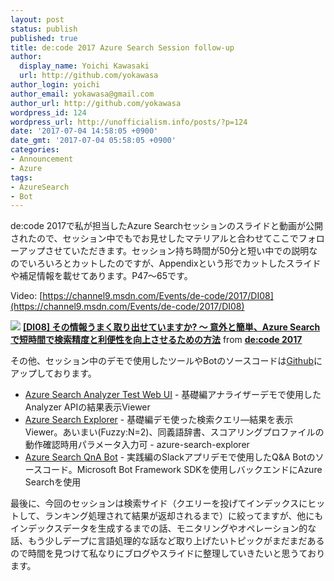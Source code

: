 ```yaml
---
layout: post
status: publish
published: true
title: de:code 2017 Azure Search Session follow-up
author:
  display_name: Yoichi Kawasaki
  url: http://github.com/yokawasa
author_login: yoichi
author_email: yokawasa@gmail.com
author_url: http://github.com/yokawasa
wordpress_id: 124
wordpress_url: http://unofficialism.info/posts/?p=124
date: '2017-07-04 14:58:05 +0900'
date_gmt: '2017-07-04 05:58:05 +0900'
categories:
- Announcement
- Azure
tags:
- AzureSearch
- Bot
---
```


de:code 2017で私が担当したAzure Searchセッションのスライドと動画が公開されたので、セッション中でもでお見せしたマテリアルと合わせてここでフォローアップさせていただきます。セッション持ち時間が50分と短い中での説明なのでいろいろとカットしたのですが、Appendixという形でカットしたスライドや補足情報を載せてあります。P47〜65です。

Video: [https://channel9.msdn.com/Events/de-code/2017/DI08](https://channel9.msdn.com/Events/de-code/2017/DI08)

[![](https://image.slidesharecdn.com/di08-170605024559/95/di08-azure-search-1-1024.jpg?cb=1497581718)](//www.slideshare.net/decode2017/di08-azure-search)
**[[DI08] その情報うまく取り出せていますか? ～ 意外と簡単、Azure Search で短時間で検索精度と利便性を向上させるための方法](//www.slideshare.net/decode2017/di08-azure-search)** from **[de:code 2017](https://www.slideshare.net/decode2017)**
 

その他、セッション中のデモで使用したツールやBotのソースコードは[Github](https://github.com/yokawasa/decode2017)にアップしております。

- [Azure Search Analyzer Test Web UI](https://github.com/yokawasa/azure-search-ta) - 基礎編アナライザーデモで使用したAnalyzer APIの結果表示Viewer
- [Azure Search Explorer](https://github.com/yokawasa/decode2017/tree/master/azure-search-explorer) - 基礎編デモ使った検索クエリ―結果を表示Viewer。あいまい(Fuzzy:N=2)、同義語辞書、スコアリングプロファイルの動作確認時用パラメータ入力可 - azure-search-explorer
- [Azure Search QnA Bot](https://github.com/yokawasa/decode2017/tree/master/azure-search-qna-bot) - 実践編のSlackアプリデモで使用したQ&A Botのソースコード。Microsoft Bot Framework SDKを使用しバックエンドにAzure Searchを使用

最後に、今回のセッションは検索サイド（クエリーを投げてインデックスにヒットして、ランキング処理されて結果が返却されるまで）に絞ってますが、他にもインデックスデータを生成するまでの話、モニタリングやオペレーション的な話、もう少しデープに言語処理的な話など取り上げたいトピックがまだまだあるので時間を見つけて私なりにブログやスライドに整理していきたいと思うております。
